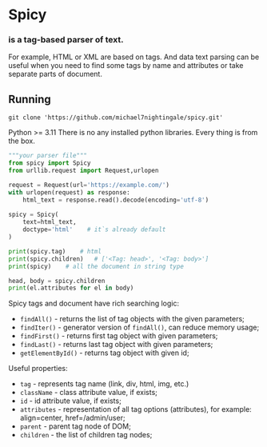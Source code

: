 # Spicy
### is a tag-based parser of text. 
For example, HTML or XML are based on tags. And data text parsing can be useful when
you need to find some tags by name and attributes or take separate parts of document. 

## Running

```commandline
git clone 'https://github.com/michael7nightingale/spicy.git' 
```

Python >= 3.11
There is no any installed python libraries. Every thing is from the box.
```python
"""your parser file"""
from spicy import Spicy
from urllib.request import Request,urlopen

request = Request(url='https://example.com/')
with urlopen(request) as response:
    html_text = response.read().decode(encoding='utf-8')
    
spicy = Spicy(
    text=html_text, 
    doctype='html'    # it`s already default
)

print(spicy.tag)    # html
print(spicy.children)   # ['<Tag: head>', '<Tag: body>']
print(spicy)    # all the document in string type

head, body = spicy.children
print(el.attributes for el in body)

```


Spicy tags and document have rich searching logic: 
- `findAll()` - returns the list of tag objects with the given parameters;
- `findIter()` - generator version of `findAll()`, can reduce memory usage;
- `findFirst()` - returns first tag object with given parameters;
- `findLast()` - returns last tag object with given parameters;
- `getElementById()` - returns tag object with given id;

Useful properties:
- `tag`  - represents tag name (link, div, html, img, etc.)
- `className` - class attribute value, if exists;
- `id` - id attribute value, if exists;
- `attributes` - representation of all tag options (attributes), for example: align=center, href=/admin/user;
- `parent` - parent tag node of DOM;
- `children` - the list of children tag nodes;

